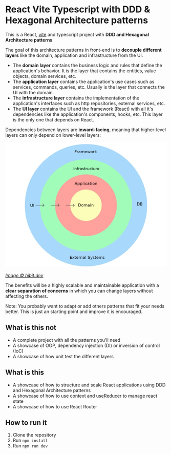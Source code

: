# React Vite Typescript with DDD & Hexagonal Architecture patterns
This is a React, [vite](https://vitejs.dev/) and typescript project with **DDD and Hexagonal Architecture patterns**.

The goal of this architecture patterns in front-end is to **decouple different layers** like the domain, application and infrastructure from the UI.

- The **domain layer** contains the business logic and rules that define the application's behavior. It is the layer that contains the entities, value objects, domain services, etc.
- The **application layer** contains the application's use cases such as services, commands, queries, etc. Usually is the layer that connects the UI with the domain.
- The **infrastructure layer** contains the implementation of the application's interfaces such as http repositories, external services, etc.
- The **UI layer** contains the UI and the framework (React) with all it's dependencies like the application's components, hooks, etc. This layer is the only one that depends on React.

Dependencies between layers are **inward-facing**, meaning that higher-level layers can only depend on lower-level layers:  

![](./public/ddd_layers.webp)  

*[Image © hibit.dev](https://www.hibit.dev/posts/15/domain-driven-design-layers)*  

The benefits will be a highly scalable and maintainable application with a **clear separation of concerns** in which you can change layers without affecting the others.

Note: You probably want to adapt or add others patterns that fit your needs better. This is just an starting point and improve it is encouraged.  

## What is this not
- A complete project with all the patterns you'll need
- A showcase of OOP, dependency injection (DI) or inversion of control (IoC)
- A showcase of how unit test the different layers

## What is this
- A showcase of how to structure and scale React applications using DDD and Hexagonal Architecture patterns
- A showcase of how to use context and useReducer to manage react state
- A showcase of how to use React Router

## How to run it
1. Clone the repository
2. Run `npm install`
3. Run `npm run dev`

